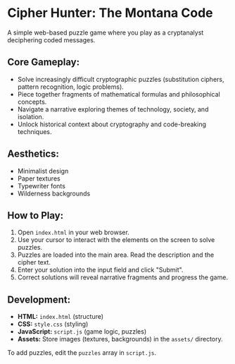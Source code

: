 # Cipher Hunter: The Montana Code

A simple web-based puzzle game where you play as a cryptanalyst deciphering coded messages.

## Core Gameplay:
- Solve increasingly difficult cryptographic puzzles (substitution ciphers, pattern recognition, logic problems).
- Piece together fragments of mathematical formulas and philosophical concepts.
- Navigate a narrative exploring themes of technology, society, and isolation.
- Unlock historical context about cryptography and code-breaking techniques.

## Aesthetics:
- Minimalist design
- Paper textures
- Typewriter fonts
- Wilderness backgrounds

## How to Play:
1. Open `index.html` in your web browser.
2. Use your cursor to interact with the elements on the screen to solve puzzles.
3. Puzzles are loaded into the main area. Read the description and the cipher text.
4. Enter your solution into the input field and click "Submit".
5. Correct solutions will reveal narrative fragments and progress the game.

## Development:
- **HTML:** `index.html` (structure)
- **CSS:** `style.css` (styling)
- **JavaScript:** `script.js` (game logic, puzzles)
- **Assets:** Store images (textures, backgrounds) in the `assets/` directory.

To add puzzles, edit the `puzzles` array in `script.js`. 